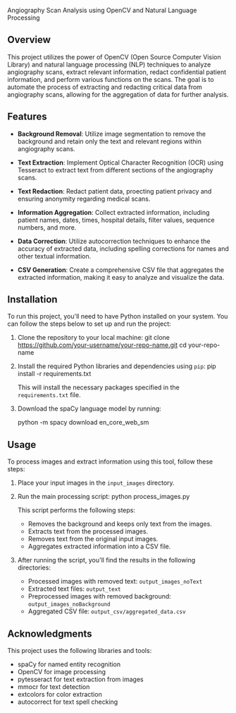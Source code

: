Angiography Scan Analysis using OpenCV and Natural Language Processing


## Overview

This project utilizes the power of OpenCV (Open Source Computer Vision Library) and natural language processing (NLP) techniques to analyze angiography scans, extract relevant information, redact confidential patient information, and perform various functions on the scans. The goal is to automate the process of extracting and redacting critical data from angiography scans, allowing for the aggregation of data for further analysis.

## Features

- **Background Removal**: Utilize image segmentation to remove the background and retain only the text and relevant regions within angiography scans.

- **Text Extraction**: Implement Optical Character Recognition (OCR) using Tesseract to extract text from different sections of the angiography scans.
  
- **Text Redaction**: Redact patient data, proecting patient privacy and ensuring anonymity regarding medical scans.

- **Information Aggregation**: Collect extracted information, including patient names, dates, times, hospital details, filter values, sequence numbers, and more.

- **Data Correction**: Utilize autocorrection techniques to enhance the accuracy of extracted data, including spelling corrections for names and other textual information.

- **CSV Generation**: Create a comprehensive CSV file that aggregates the extracted information, making it easy to analyze and visualize the data.


## Installation

To run this project, you'll need to have Python installed on your system. You can follow the steps below to set up and run the project:

1. Clone the repository to your local machine:
   git clone https://github.com/your-username/your-repo-name.git
   cd your-repo-name

2. Install the required Python libraries and dependencies using `pip`:
    pip install -r requirements.txt

   This will install the necessary packages specified in the `requirements.txt` file.

4. Download the spaCy language model by running:

   python -m spacy download en_core_web_sm

## Usage

To process images and extract information using this tool, follow these steps:

1. Place your input images in the `input_images` directory.

2. Run the main processing script:
   python process_images.py

   This script performs the following steps:
   
   - Removes the background and keeps only text from the images.
   - Extracts text from the processed images.
   - Removes text from the original input images.
   - Aggregates extracted information into a CSV file.

3. After running the script, you'll find the results in the following directories:
   - Processed images with removed text: `output_images_noText`
   - Extracted text files: `output_text`
   - Preprocessed images with removed background: `output_images_noBackground`
   - Aggregated CSV file: `output_csv/aggregated_data.csv`

## Acknowledgments

This project uses the following libraries and tools:
- spaCy for named entity recognition
- OpenCV for image processing
- pytesseract for text extraction from images
- mmocr for text detection
- extcolors for color extraction
- autocorrect for text spell checking
